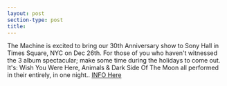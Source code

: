```yaml
---
layout: post
section-type: post
title: 
---
```


<p>The Machine is excited to bring our 30th Anniversary show to Sony&nbsp;Hall in Times Square, NYC on Dec 26th.&nbsp;For those of you who haven't witnessed the 3 album spectacular; make some time during the holidays to come out. It's: Wish You Were Here, Animals &amp; Dark Side Of The Moon all performed in their entirely, in one night..&nbsp;<a href="https://www.sonyhall.com/shows/2018/the-machine">INFO Here</a></p>
